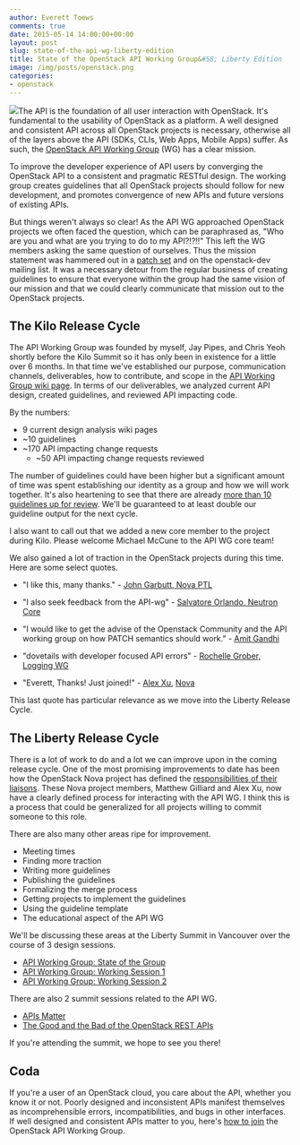 ```yaml
---
author: Everett Toews
comments: true
date: 2015-05-14 14:00:00+00:00
layout: post
slug: state-of-the-api-wg-liberty-edition
title: State of the OpenStack API Working Group&#58; Liberty Edition
image: /img/posts/openstack.png
categories:
- openstack
---
```


<img class="img-right" src="{{ page.image }}"/>The API is the foundation of all user interaction with OpenStack. It's fundamental to the usability of OpenStack as a platform. A well designed and consistent API across all OpenStack projects is necessary, otherwise all of the layers above the API (SDKs, CLIs, Web Apps, Mobile Apps) suffer. As such, the [OpenStack API Working Group](http://specs.openstack.org/openstack/api-wg/) (WG) has a clear mission.

To improve the developer experience of API users by converging the OpenStack API to a consistent and pragmatic RESTful design. The working group creates guidelines that all OpenStack projects should follow for new development, and promotes convergence of new APIs and future versions of existing APIs.

<!--more-->

But things weren't always so clear! As the API WG approached OpenStack projects we often faced the question, which can be paraphrased as, "Who are you and what are you trying to do to my API?!?!!" This left the WG members asking the same question of ourselves. Thus the mission statement was hammered out in a [patch set](https://review.openstack.org/#/c/155911/) and on the openstack-dev mailing list. It was a necessary detour from the regular business of creating guidelines to ensure that everyone within the group had the same vision of our mission and that we could clearly communicate that mission out to the OpenStack projects.

## The Kilo Release Cycle

The API Working Group was founded by myself, Jay Pipes, and Chris Yeoh shortly before the Kilo Summit so it has only been in existence for a little over 6 months. In that time we've established our purpose, communication channels, deliverables, how to contribute, and scope in the [API Working Group wiki page](https://wiki.openstack.org/wiki/API_Working_Group). In terms of our deliverables, we analyzed current API design, created guidelines, and reviewed API impacting code.

By the numbers:

* 9 current design analysis wiki pages
* ~10 guidelines
* ~170 API impacting change requests
  * ~50 API impacting change requests reviewed

The number of guidelines could have been higher but a significant amount of time was spent establishing our identity as a group and how we will work together. It's also heartening to see that there are already [more than 10 guidelines up for review](https://review.openstack.org/#/q/status:open+project:openstack/api-wg,n,z). We'll be guaranteed to at least double our guideline output for the next cycle.

I also want to call out that we added a new core member to the project during Kilo. Please welcome Michael McCune to the API WG core team!

We also gained a lot of traction in the OpenStack projects during this time. Here are some select quotes.

* "I like this, many thanks." - [John Garbutt, Nova PTL](https://review.openstack.org/#/c/155620/)

* "I also seek feedback from the API-wg" - [Salvatore Orlando, Neutron Core](http://lists.openstack.org/pipermail/openstack-dev/2015-May/063366.html)

* "I would like to get the advise of the Openstack Community and the API working group on how PATCH semantics should work." - [Amit Gandhi](http://lists.openstack.org/pipermail/openstack-dev/2014-December/052878.html)

* "dovetails with developer focused API errors" - [Rochelle Grober, Logging WG](http://lists.openstack.org/pipermail/openstack-dev/2015-April/061258.html)

* "Everett, Thanks! Just joined!" - [Alex Xu](http://lists.openstack.org/pipermail/openstack-dev/2015-May/063136.html), [Nova](https://wiki.openstack.org/wiki/Nova/APIWGLiaisons)

This last quote has particular relevance as we move into the Liberty Release Cycle.

## The Liberty Release Cycle

There is a lot of work to do and a lot we can improve upon in the coming release cycle. One of the most promising improvements to date has been how the OpenStack Nova project has defined the [responsibilities of their liaisons](https://wiki.openstack.org/wiki/Nova/APIWGLiaisons). These Nova project members, Matthew Gilliard and Alex Xu, now have a clearly defined process for interacting with the API WG. I think this is a process that could be generalized for all projects willing to commit someone to this role.

There are also many other areas ripe for improvement.

* Meeting times
* Finding more traction
* Writing more guidelines
* Publishing the guidelines
* Formalizing the merge process
* Getting projects to implement the guidelines
* Using the guideline template
* The educational aspect of the API WG

We'll be discussing these areas at the Liberty Summit in Vancouver over the course of 3 design sessions.

* [API Working Group: State of the Group](https://libertydesignsummit.sched.org/event/e14d84514003140fe30e984027299a44)
* [API Working Group: Working Session 1](https://libertydesignsummit.sched.org/event/3fe7ba65fed52540e6116f7bee2392a6)
* [API Working Group: Working Session 2](https://libertydesignsummit.sched.org/event/c02c575cd390b71d5e17a3f27f6b5806)

There are also 2 summit sessions related to the API WG.

* [APIs Matter](https://libertydesignsummit.sched.org/event/bf6f86afe58148a96ab9d1dd0d30a554)
* [The Good and the Bad of the OpenStack REST APIs](https://libertydesignsummit.sched.org/event/602a2acdca6f546cef89dc0c4356e3d8)

If you're attending the summit, we hope to see you there!

## Coda

If you're a user of an OpenStack cloud, you care about the API, whether you know it or not. Poorly designed and inconsistent APIs manifest themselves as incomprehensible errors, incompatibilities, and bugs in other interfaces. If well designed and consistent APIs matter to you, here's [how to join](https://wiki.openstack.org/wiki/API_Working_Group#How_to_Join) the OpenStack API Working Group.
